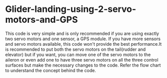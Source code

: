 # Glider-landing-using-2-servo-motors-and-GPS
This code is very simple and is only recommended if you are using exactly two servo motors and one sensor, a GPS module. If you have more sensors and servo motors available, this code won't provide the best performance.It is recommended to put both the servo motors on the tail(rudder and elevator) but if you want, you can move one of the servo motors to the aileron or even add one to have three servo motors on all the three control surfaces but make the necessary changes to the code.
Refer the flow chart to understand the concept behind the code.
